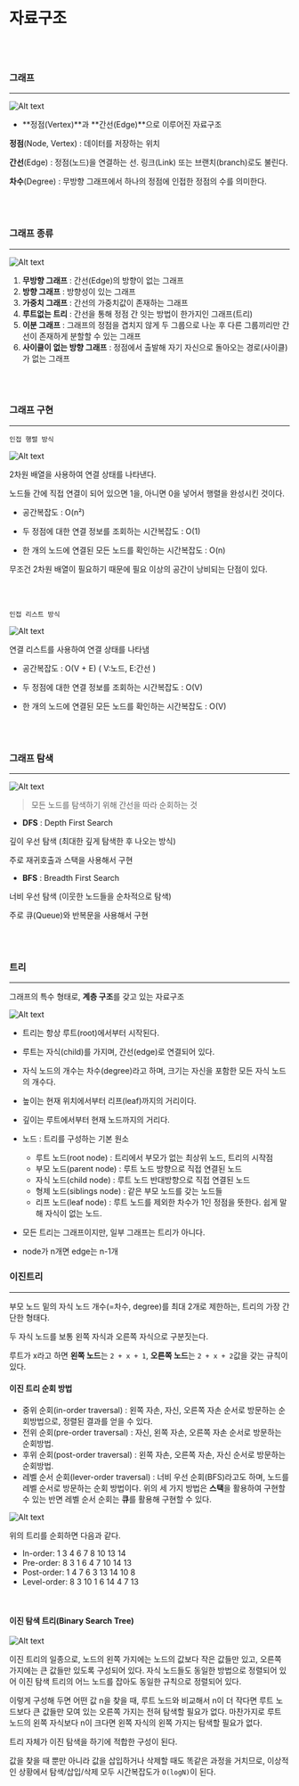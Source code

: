# 자료구조

<br>
<br>

### 그래프

---

![Alt text](image/image.png)

- **정점(Vertex)**과 **간선(Edge)**으로 이루어진 자료구조

**정점**(Node, Vertex) : 데이터를 저장하는 위치

**간선**(Edge) : 정점(노드)을 연결하는 선. 링크(Link) 또는 브랜치(branch)로도 불린다.

**차수**(Degree) : 무방향 그래프에서 하나의 정점에 인접한 정점의 수를 의미한다.

<br>
<br>

### 그래프 종류

---

![Alt text](image/image-1.png)

1. **무방향 그래프** : 간선(Edge)의 방향이 없는 그래프
2. **방향 그래프** : 방향성이 있는 그래프
3. **가중치 그래프** : 간선의 가중치값이 존재하는 그래프
4. **루트없는 트리** : 간선을 통해 정점 간 잇는 방법이 한가지인 그래프(트리)
5. **이분 그래프** : 그래프의 정점을 겹치지 않게 두 그룹으로 나눈 후 다른 그룹끼리만 간선이 존재하게 분할할 수 있는 그래프
6. **사이클이 없는 방향 그래프** : 정점에서 출발해 자기 자신으로 돌아오는 경로(사이클)가 없는 그래프

<br>
<br>

### 그래프 구현

---

`인접 행렬 방식`

![Alt text](image/image-2.png)

2차원 배열을 사용하여 연결 상태를 나타낸다.

노드들 간에 직접 연결이 되어 있으면 1을, 아니면 0을 넣어서 행렬을 완성시킨 것이다.

- 공간복잡도 : O(n²)

- 두 정점에 대한 연결 정보를 조회하는 시간복잡도 : O(1)
- 한 개의 노드에 연결된 모든 노드를 확인하는 시간복잡도 : O(n)

무조건 2차원 배열이 필요하기 때문에 필요 이상의 공간이 낭비되는 단점이 있다.

<br>
<br>

`인접 리스트 방식 `

![Alt text](image/image-3.png)

연결 리스트를 사용하여 연결 상태를 나타냄

- 공간복잡도 : O(V + E) ( V:노드, E:간선 )

- 두 정점에 대한 연결 정보를 조회하는 시간복잡도 : O(V)
- 한 개의 노드에 연결된 모든 노드를 확인하는 시간복잡도 : O(V)

<br>
<br>

### 그래프 탐색

---

![Alt text](image/1-3544f094bd8c3215f1d8f70e0ddef0b1.gif)

> 모든 노드를 탐색하기 위해 간선을 따라 순회하는 것

- **DFS** : Depth First Search

깊이 우선 탐색 (최대한 깊게 탐색한 후 나오는 방식)

주로 재귀호출과 스택을 사용해서 구현

- **BFS** : Breadth First Search

너비 우선 탐색 (이웃한 노드들을 순차적으로 탐색)

주로 큐(Queue)와 반복문을 사용해서 구현

  <br>
  <br>

### 트리

---

그래프의 특수 형태로, **계층 구조**를 갖고 있는 자료구조

![Alt text](image/image-6.png)

- 트리는 항상 루트(root)에서부터 시작된다.
- 루트는 자식(child)를 가지며, 간선(edge)로 연결되어 있다.
- 자식 노드의 개수는 차수(degree)라고 하며, 크기는 자신을 포함한 모든 자식 노드의 개수다.
- 높이는 현재 위치에서부터 리프(leaf)까지의 거리이다.
- 깊이는 루트에서부터 현재 노드까지의 거리다.

- 노드 : 트리를 구성하는 기본 원소

  - 루트 노드(root node) : 트리에서 부모가 없는 최상위 노드, 트리의 시작점
  - 부모 노드(parent node) : 루트 노드 방향으로 직접 연결된 노드
  - 자식 노드(child node) : 루트 노드 반대방향으로 직접 연결된 노드
  - 형제 노드(siblings node) : 같은 부모 노드를 갖는 노드들
  - 리프 노드(leaf node) : 루트 노드를 제외한 차수가 1인 정점을 뜻한다. 쉽게 말해 자식이 없는 노드.

- 모든 트리는 그래프이지만, 일부 그래프는 트리가 아니다.

- node가 n개면 edge는 n-1개

### 이진트리

---

부모 노드 밑의 자식 노드 개수(=차수, degree)를 최대 2개로 제한하는, 트리의 가장 간단한 형태다.

두 자식 노드를 보통 왼쪽 자식과 오른쪽 자식으로 구분짓는다.

루트가 x라고 하면 **왼쪽 노드**는 `2 + x + 1`, **오른쪽 노드**는 `2 + x + 2`값을 갖는 규칙이 있다.

#### 이진 트리 순회 방법

- 중위 순회(in-order traversal) : 왼쪽 자손, 자신, 오른쪽 자손 순서로 방문하는 순회방법으로, 정렬된 결과를 얻을 수 있다.
- 전위 순회(pre-order traversal) : 자신, 왼쪽 자손, 오른쪽 자손 순서로 방문하는 순회방법.
- 후위 순회(post-order traversal) : 왼쪽 자손, 오른쪽 자손, 자신 순서로 방문하는 순회방법.
- 레벨 순서 순회(lever-order traversal) : 너비 우선 순회(BFS)라고도 하며, 노드를 레벨 순서로 방문하는 순회 방법이다. 위의 세 가지 방법은 **스택**을 활용하여 구현할 수 있는 반면 레벨 순서 순회는 **큐**를 활용해 구현할 수 있다.

![Alt text](image/image-7.png)

위의 트리를 순회하면 다음과 같다.

- In-order: 1 3 4 6 7 8 10 13 14
- Pre-order: 8 3 1 6 4 7 10 14 13
- Post-order: 1 4 7 6 3 13 14 10 8
- Level-order: 8 3 10 1 6 14 4 7 13

<br>

#### 이진 탐색 트리(Binary Search Tree)

![Alt text](image/image-8.png)

이진 트리의 일종으로, 노드의 왼쪽 가지에는 노드의 값보다 작은 값들만 있고, 오른쪽 가지에는 큰 값들만 있도록 구성되어 있다. 자식 노드들도 동일한 방법으로 정렬되어 있어 이진 탐색 트리의 어느 노드를 잡아도 동일한 규칙으로 정렬되어 있다.

이렇게 구성해 두면 어떤 값 n을 찾을 때, 루트 노드와 비교해서 n이 더 작다면 루트 노드보다 큰 값들만 모여 있는 오른쪽 가지는 전혀 탐색할 필요가 없다. 마찬가지로 루트 노드의 왼쪽 자식보다 n이 크다면 왼쪽 자식의 왼쪽 가지는 탐색할 필요가 없다.

트리 자체가 이진 탐색을 하기에 적합한 구성이 된다.

값을 찾을 때 뿐만 아니라 값을 삽입하거나 삭제할 때도 똑같은 과정을 거치므로, 이상적인 상황에서 탐색/삽입/삭제 모두 시간복잡도가 `O(logN)`이 된다.
